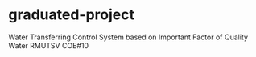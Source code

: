 # graduated-project
Water Transferring Control System based on Important Factor of Quality Water
RMUTSV COE#10
